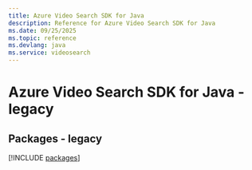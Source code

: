 ```yaml
---
title: Azure Video Search SDK for Java
description: Reference for Azure Video Search SDK for Java
ms.date: 09/25/2025
ms.topic: reference
ms.devlang: java
ms.service: videosearch
---
```

# Azure Video Search SDK for Java - legacy
## Packages - legacy
[!INCLUDE [packages](video-search-index.md)]